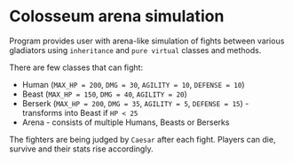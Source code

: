 # Colosseum arena simulation

Program provides user with arena-like simulation of fights between various gladiators using `inheritance` and `pure virtual` classes and methods.

There are few classes that can fight:
- Human (`MAX_HP = 200`, `DMG = 30`, `AGILITY = 10`, `DEFENSE = 10`)
- Beast (`MAX_HP = 150`, `DMG = 40`, `AGILITY = 20`)
- Berserk (`MAX_HP = 200`, `DMG = 35`, `AGILITY = 5`, `DEFENSE = 15`) - transforms into Beast if `HP < 25`
- Arena - consists of multiple Humans, Beasts or Berserks

The fighters are being judged by `Caesar` after each fight. Players can die, survive and their stats rise accordingly.

